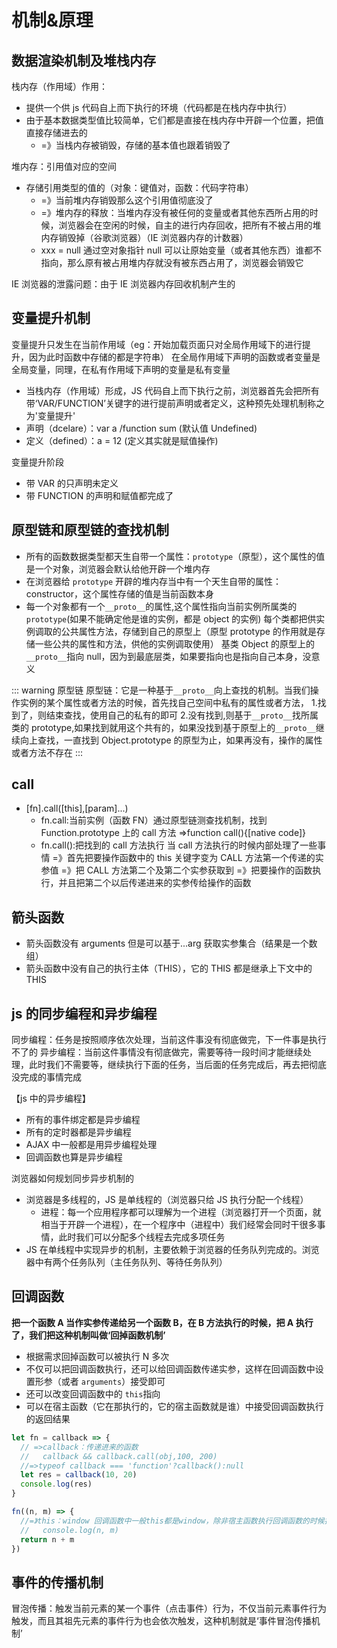 # 机制&原理

## 数据渲染机制及堆栈内存

栈内存（作用域）作用：

- 提供一个供 js 代码自上而下执行的环境（代码都是在栈内存中执行）
- 由于基本数据类型值比较简单，它们都是直接在栈内存中开辟一个位置，把值直接存储进去的
  - =》当栈内存被销毁，存储的基本值也跟着销毁了

堆内存：引用值对应的空间

- 存储引用类型的值的（对象：键值对，函数：代码字符串）
  - =》当前堆内存销毁那么这个引用值彻底没了
  - =》堆内存的释放：当堆内存没有被任何的变量或者其他东西所占用的时候，浏览器会在空闲的时候，自主的进行内存回收，把所有不被占用的堆内存销毁掉（谷歌浏览器）（IE 浏览器内存的计数器）
  - xxx = null 通过空对象指针 null 可以让原始变量（或者其他东西）谁都不指向，那么原有被占用堆内存就没有被东西占用了，浏览器会销毁它

IE 浏览器的泄露问题：由于 IE 浏览器内存回收机制产生的

## 变量提升机制

变量提升只发生在当前作用域（eg：开始加载页面只对全局作用域下的进行提升，因为此时函数中存储的都是字符串）
在全局作用域下声明的函数或者变量是全局变量，同理，在私有作用域下声明的变量是私有变量

- 当栈内存（作用域）形成，JS 代码自上而下执行之前，浏览器首先会把所有带‘VAR/FUNCTION’关键字的进行提前声明或者定义，这种预先处理机制称之为'变量提升'
- 声明（dcelare）：var a /function sum (默认值 Undefined)
- 定义（defined）：a = 12 (定义其实就是赋值操作)

变量提升阶段

- 带 VAR 的只声明未定义
- 带 FUNCTION 的声明和赋值都完成了

## 原型链和原型链的查找机制

- 所有的函数数据类型都天生自带一个属性：`prototype`（原型），这个属性的值是一个对象，浏览器会默认给他开辟一个堆内存
- 在浏览器给 `prototype` 开辟的堆内存当中有一个天生自带的属性：constructor，这个属性存储的值是当前函数本身
- 每一个对象都有一个`__proto__`的属性,这个属性指向当前实例所属类的`prototype`(如果不能确定他是谁的实例，都是 object 的实例)
  每个类都把供实例调取的公共属性方法，存储到自己的原型上（原型 prototype 的作用就是存储一些公共的属性和方法，供他的实例调取使用）
  基类 Object 的原型上的`__proto__`指向 null，因为到最底层类，如果要指向也是指向自己本身，没意义

::: warning 原型链
原型链：它是一种基于`__proto__`向上查找的机制。当我们操作实例的某个属性或者方法的时候，首先找自己空间中私有的属性或者方法， 1.找到了，则结束查找，使用自己的私有的即可 2.没有找到,则基于`__proto__`找所属类的 prototype,如果找到就用这个共有的，如果没找到基于原型上的`__proto__`继续向上查找，一直找到 Object.prototype 的原型为止，如果再没有，操作的属性或者方法不存在
:::

## call

- [fn].call([this],[param]...)
  - fn.call:当前实例（函数 FN）通过原型链测查找机制，找到 Function.prototype 上的 call 方法 =>function call(){[native code]}
  - fn.call():把找到的 call 方法执行
    当 call 方法执行的时候内部处理了一些事情
    =》首先把要操作函数中的 this 关键字变为 CALL 方法第一个传递的实参值
    =》把 CALL 方法第二个及第二个实参获取到
    =》把要操作的函数执行，并且把第二个以后传递进来的实参传给操作的函数

## 箭头函数

- 箭头函数没有 arguments 但是可以基于...arg 获取实参集合（结果是一个数组）
- 箭头函数中没有自己的执行主体（THIS），它的 THIS 都是继承上下文中的 THIS

<!-- ## 重排（回流） 重绘 -->

## js 的同步编程和异步编程

同步编程：任务是按照顺序依次处理，当前这件事没有彻底做完，下一件事是执行不了的
异步编程：当前这件事情没有彻底做完，需要等待一段时间才能继续处理，此时我们不需要等，继续执行下面的任务，当后面的任务完成后，再去把彻底没完成的事情完成

【js 中的异步编程】

- 所有的事件绑定都是异步编程
- 所有的定时器都是异步编程
- AJAX 中一般都是用异步编程处理
- 回调函数也算是异步编程

浏览器如何规划同步异步机制的

- 浏览器是多线程的，JS 是单线程的（浏览器只给 JS 执行分配一个线程）
  - 进程：每一个应用程序都可以理解为一个进程（浏览器打开一个页面，就相当于开辟一个进程），在一个程序中（进程中）我们经常会同时干很多事情，此时我们可以分配多个线程去完成多项任务
- JS 在单线程中实现异步的机制，主要依赖于浏览器的任务队列完成的。浏览器中有两个任务队列（主任务队列、等待任务队列）

## 回调函数

**把一个函数 A 当作实参传递给另一个函数 B，在 B 方法执行的时候，把 A 执行了，我们把这种机制叫做‘回掉函数机制’**

- 根据需求回掉函数可以被执行 N 多次
- 不仅可以把回调函数执行，还可以给回调函数传递实参，这样在回调函数中设置形参（或者 `arguments`）接受即可
- 还可以改变回调函数中的 `this`指向
- 可以在宿主函数（它在那执行的，它的宿主函数就是谁）中接受回调函数执行的返回结果

```javascript
let fn = callback => {
  // =>callback：传递进来的函数
  //   callback && callback.call(obj,100, 200)
  //=>typeof callback === 'function'?callback():null
  let res = callback(10, 20)
  console.log(res)
}

fn((n, m) => {
  //=》this：window 回调函数中一般this都是window，除非宿主函数执行回调函数的时候把this特殊指向了（箭头函数除外，箭头函数的this是它上下文的）
  //   console.log(n, m)
  return n + m
})
```

## 事件的传播机制

冒泡传播：触发当前元素的某一个事件（点击事件）行为，不仅当前元素事件行为触发，而且其祖先元素的事件行为也会依次触发，这种机制就是‘事件冒泡传播机制’
